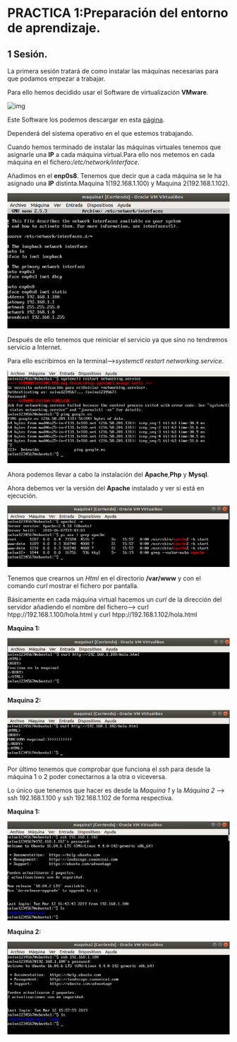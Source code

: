 # PRACTICA 1:Preparación del entorno de aprendizaje.
## 1 Sesión.

La primera sesión tratará de como instalar las máquinas necesarias para que podamos empezar a trabajar.

Para ello hemos decidido usar el Software de virtualización **VMware**.

![img](https://github.com/salva12345678/Ciberseguridad/blob/main/Preparaci%C3%B3n%20del%20entorno%20de%20aprendizaje/Foto1.PNG)

Este Software los podemos descargar en esta [página](https://www.vmware.com/es/products/workstation-player/workstation-player-evaluation.html).

Dependerá del sistema operativo en el que estemos trabajando.



Cuando hemos terminado de instalar las máquinas virtuales tenemos que asignarle una **IP** a cada máquina virtual.Para ello nos metemos en cada máquina en el fichero:*/etc/network/interface*.

Añadimos en el **enp0s8**.
Tenemos que decir que a cada máquina se le ha asignado una **IP** distinta.Maquina 1(192.168.1.100) y Maquina 2(192.168.1.102).

![img](https://github.com/salva12345678/SWAP/blob/master/practica1/foto_2.png)

Después de ello tenemos que reiniciar el servicio ya que sino no tendremos servicio a Internet.

Para ello escribimos en la terminal-->*systemctl restart networking.service*.

![img](https://github.com/salva12345678/SWAP/blob/master/practica1/foto_3.png)

Ahora podemos llevar a cabo la instalación del **Apache**,**Php** y **Mysql**.

Ahora debemos ver la versión del **Apache** instalado y ver si está en ejecución.

![img](https://github.com/salva12345678/SWAP/blob/master/practica1/foto_4.png)

Tenemos que crearnos un *Html* en el directorio  **/var/www** y con el comando *curl* mostrar el fichero por pantalla.

Básicamente en cada máquina virtual hacemos un *curl* de la dirección del servidor añadiendo el nombre del fichero--> curl htpp://192.168.1.100/hola.html y curl htpp://192.168.1.102/hola.html

**Maquina 1:**

![img](https://github.com/salva12345678/SWAP/blob/master/practica1/foto_6.png)

**Maquina 2:**

![img](https://github.com/salva12345678/SWAP/blob/master/practica1/foto_7.png)

Por último tenemos que comprobar que funciona el *ssh* para desde la máquina 1 o 2  poder conectarnos a la otra o viceversa.

Lo único que tenemos que hacer es desde la *Maquina 1* y la *Máquina 2* --> ssh 192.168.1.100 y ssh 192.168.1.102 de forma respectiva.

**Maquina 1:**

![img](https://github.com/salva12345678/SWAP/blob/master/practica1/foto_8.png)

**Maquina 2:**

![img](https://github.com/salva12345678/SWAP/blob/master/practica1/foto_9.png)
